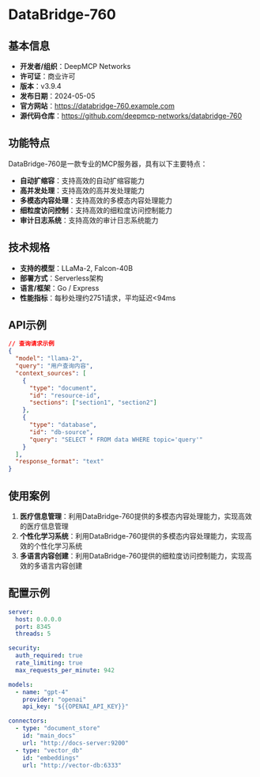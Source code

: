 # DataBridge-760

## 基本信息

- **开发者/组织**：DeepMCP Networks
- **许可证**：商业许可
- **版本**：v3.9.4
- **发布日期**：2024-05-05
- **官方网站**：https://databridge-760.example.com
- **源代码仓库**：https://github.com/deepmcp-networks/databridge-760

## 功能特点

DataBridge-760是一款专业的MCP服务器，具有以下主要特点：

- **自动扩缩容**：支持高效的自动扩缩容能力
- **高并发处理**：支持高效的高并发处理能力
- **多模态内容处理**：支持高效的多模态内容处理能力
- **细粒度访问控制**：支持高效的细粒度访问控制能力
- **审计日志系统**：支持高效的审计日志系统能力


## 技术规格

- **支持的模型**：LLaMa-2, Falcon-40B
- **部署方式**：Serverless架构
- **语言/框架**：Go / Express
- **性能指标**：每秒处理约2751请求，平均延迟<94ms

## API示例

```json
// 查询请求示例
{
  "model": "llama-2",
  "query": "用户查询内容",
  "context_sources": [
    {
      "type": "document",
      "id": "resource-id",
      "sections": ["section1", "section2"]
    },
    {
      "type": "database",
      "id": "db-source",
      "query": "SELECT * FROM data WHERE topic='query'"
    }
  ],
  "response_format": "text"
}
```

## 使用案例

1. **医疗信息管理**：利用DataBridge-760提供的多模态内容处理能力，实现高效的医疗信息管理
2. **个性化学习系统**：利用DataBridge-760提供的多模态内容处理能力，实现高效的个性化学习系统
3. **多语言内容创建**：利用DataBridge-760提供的细粒度访问控制能力，实现高效的多语言内容创建


## 配置示例

```yaml
server:
  host: 0.0.0.0
  port: 8345
  threads: 5

security:
  auth_required: true
  rate_limiting: true
  max_requests_per_minute: 942

models:
  - name: "gpt-4"
    provider: "openai"
    api_key: "${{OPENAI_API_KEY}}"

connectors:
  - type: "document_store"
    id: "main_docs"
    url: "http://docs-server:9200"
  - type: "vector_db"
    id: "embeddings"
    url: "http://vector-db:6333"
```